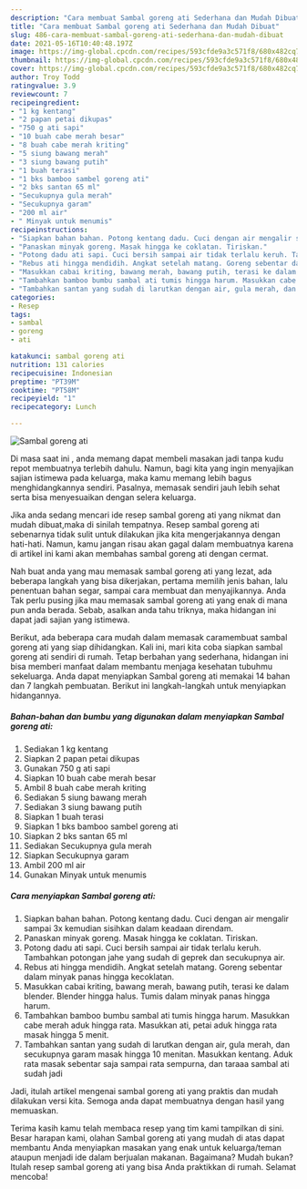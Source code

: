 ```yaml
---
description: "Cara membuat Sambal goreng ati Sederhana dan Mudah Dibuat"
title: "Cara membuat Sambal goreng ati Sederhana dan Mudah Dibuat"
slug: 486-cara-membuat-sambal-goreng-ati-sederhana-dan-mudah-dibuat
date: 2021-05-16T10:40:48.197Z
image: https://img-global.cpcdn.com/recipes/593cfde9a3c571f8/680x482cq70/sambal-goreng-ati-foto-resep-utama.jpg
thumbnail: https://img-global.cpcdn.com/recipes/593cfde9a3c571f8/680x482cq70/sambal-goreng-ati-foto-resep-utama.jpg
cover: https://img-global.cpcdn.com/recipes/593cfde9a3c571f8/680x482cq70/sambal-goreng-ati-foto-resep-utama.jpg
author: Troy Todd
ratingvalue: 3.9
reviewcount: 7
recipeingredient:
- "1 kg kentang"
- "2 papan petai dikupas"
- "750 g ati sapi"
- "10 buah cabe merah besar"
- "8 buah cabe merah kriting"
- "5 siung bawang merah"
- "3 siung bawang putih"
- "1 buah terasi"
- "1 bks bamboo sambel goreng ati"
- "2 bks santan 65 ml"
- "Secukupnya gula merah"
- "Secukupnya garam"
- "200 ml air"
- " Minyak untuk menumis"
recipeinstructions:
- "Siapkan bahan bahan. Potong kentang dadu. Cuci dengan air mengalir sampai 3x kemudian sisihkan dalam keadaan direndam."
- "Panaskan minyak goreng. Masak hingga ke coklatan. Tiriskan."
- "Potong dadu ati sapi. Cuci bersih sampai air tidak terlalu keruh. Tambahkan potongan jahe yang sudah di geprek dan secukupnya air."
- "Rebus ati hingga mendidih. Angkat setelah matang. Goreng sebentar dalam minyak panas hingga kecoklatan."
- "Masukkan cabai kriting, bawang merah, bawang putih, terasi ke dalam blender. Blender hingga halus. Tumis dalam minyak panas hingga harum."
- "Tambahkan bamboo bumbu sambal ati tumis hingga harum. Masukkan cabe merah aduk hingga rata. Masukkan ati, petai aduk hingga rata masak hingga 5 menit."
- "Tambahkan santan yang sudah di larutkan dengan air, gula merah, dan secukupnya garam masak hingga 10 menitan. Masukkan kentang. Aduk rata masak sebentar saja sampai rata sempurna, dan taraaa sambal ati sudah jadi"
categories:
- Resep
tags:
- sambal
- goreng
- ati

katakunci: sambal goreng ati 
nutrition: 131 calories
recipecuisine: Indonesian
preptime: "PT39M"
cooktime: "PT58M"
recipeyield: "1"
recipecategory: Lunch

---
```



![Sambal goreng ati](https://img-global.cpcdn.com/recipes/593cfde9a3c571f8/680x482cq70/sambal-goreng-ati-foto-resep-utama.jpg)

Di masa  saat ini , anda memang dapat membeli masakan jadi tanpa kudu repot membuatnya terlebih dahulu. Namun, bagi kita yang ingin menyajikan sajian istimewa pada keluarga, maka kamu memang lebih bagus menghidangkannya sendiri. Pasalnya, memasak sendiri jauh lebih sehat serta bisa menyesuaikan dengan selera keluarga.

Jika anda sedang mencari ide resep sambal goreng ati yang nikmat dan mudah dibuat,maka di sinilah tempatnya. Resep sambal goreng ati  sebenarnya tidak sulit untuk dilakukan jika kita mengerjakannya dengan hati-hati. Namun, kamu jangan risau akan gagal dalam membuatnya 
karena di artikel ini kami akan membahas sambal goreng ati dengan cermat.  



Nah buat anda yang mau memasak sambal goreng ati yang lezat, ada beberapa langkah yang bisa dikerjakan, pertama memilih jenis bahan, lalu penentuan bahan segar, sampai cara membuat dan menyajikannya. Anda Tak perlu pusing jika mau memasak sambal goreng ati yang enak di mana pun anda berada. Sebab, asalkan anda  tahu triknya, maka hidangan ini dapat jadi sajian yang istimewa.

Berikut, ada beberapa cara mudah dalam memasak caramembuat sambal goreng ati yang siap dihidangkan. Kali ini, mari kita coba siapkan sambal goreng ati sendiri di rumah. Tetap berbahan yang sederhana, hidangan ini bisa memberi manfaat dalam membantu menjaga kesehatan tubuhmu sekeluarga. Anda dapat menyiapkan Sambal goreng ati memakai 14 bahan dan 7 langkah pembuatan. Berikut ini langkah-langkah untuk menyiapkan hidangannya.

<!--inarticleads1-->

##### Bahan-bahan dan bumbu yang digunakan dalam menyiapkan Sambal goreng ati:

1. Sediakan 1 kg kentang
1. Siapkan 2 papan petai dikupas
1. Gunakan 750 g ati sapi
1. Siapkan 10 buah cabe merah besar
1. Ambil 8 buah cabe merah kriting
1. Sediakan 5 siung bawang merah
1. Sediakan 3 siung bawang putih
1. Siapkan 1 buah terasi
1. Siapkan 1 bks bamboo sambel goreng ati
1. Siapkan 2 bks santan 65 ml
1. Sediakan Secukupnya gula merah
1. Siapkan Secukupnya garam
1. Ambil 200 ml air
1. Gunakan  Minyak untuk menumis




<!--inarticleads2-->

##### Cara menyiapkan Sambal goreng ati:

1. Siapkan bahan bahan. Potong kentang dadu. Cuci dengan air mengalir sampai 3x kemudian sisihkan dalam keadaan direndam.
1. Panaskan minyak goreng. Masak hingga ke coklatan. Tiriskan.
1. Potong dadu ati sapi. Cuci bersih sampai air tidak terlalu keruh. Tambahkan potongan jahe yang sudah di geprek dan secukupnya air.
1. Rebus ati hingga mendidih. Angkat setelah matang. Goreng sebentar dalam minyak panas hingga kecoklatan.
1. Masukkan cabai kriting, bawang merah, bawang putih, terasi ke dalam blender. Blender hingga halus. Tumis dalam minyak panas hingga harum.
1. Tambahkan bamboo bumbu sambal ati tumis hingga harum. Masukkan cabe merah aduk hingga rata. Masukkan ati, petai aduk hingga rata masak hingga 5 menit.
1. Tambahkan santan yang sudah di larutkan dengan air, gula merah, dan secukupnya garam masak hingga 10 menitan. Masukkan kentang. Aduk rata masak sebentar saja sampai rata sempurna, dan taraaa sambal ati sudah jadi




Jadi, itulah artikel mengenai  sambal goreng ati  yang praktis dan mudah dilakukan versi kita. Semoga anda dapat membuatnya dengan hasil yang memuaskan. 

Terima kasih kamu telah membaca resep yang tim kami tampilkan di sini. Besar harapan kami, olahan  Sambal goreng ati yang mudah di atas dapat membantu Anda menyiapkan masakan yang enak untuk keluarga/teman ataupun menjadi ide dalam berjualan makanan. Bagaimana? Mudah bukan? Itulah resep sambal goreng ati yang bisa Anda praktikkan di rumah. Selamat mencoba!

